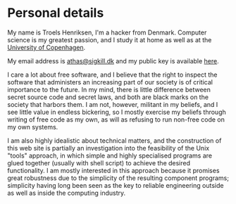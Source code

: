 Personal details
==

My name is Troels Henriksen, I'm a hacker from Denmark.  Computer
science is my greatest passion, and I study it at home as well as at
the [University of Copenhagen](http://diku.dk).

My email address is <athas@sigkill.dk> and my public key is available
[here](/pub/pubkey.asc).

I care a lot about free software, and I believe that the right to
inspect the software that administers an increasing part of our
society is of critical importance to the future.  In my mind, there is
little difference between secret source code and secret laws, and both
are black marks on the society that harbors them.  I am not, however,
militant in my beliefs, and I see little value in endless bickering,
so I mostly exercise my beliefs through writing of free code as my
own, as will as refusing to run non-free code on my own systems.

I am also highly idealistic about technical matters, and the
construction of this web site is partially an investigation into the
feasibility of the Unix "tools" approach, in which simple and highly
specialised programs are glued together (usually with shell script) to
achieve the desired functionality.  I am mostly interested in this
approach because it promises great robustness due to the simplicity of
the resulting component programs; simplicity having long been seen as
the key to reliable engineering outside as well as inside the
computing industry.
